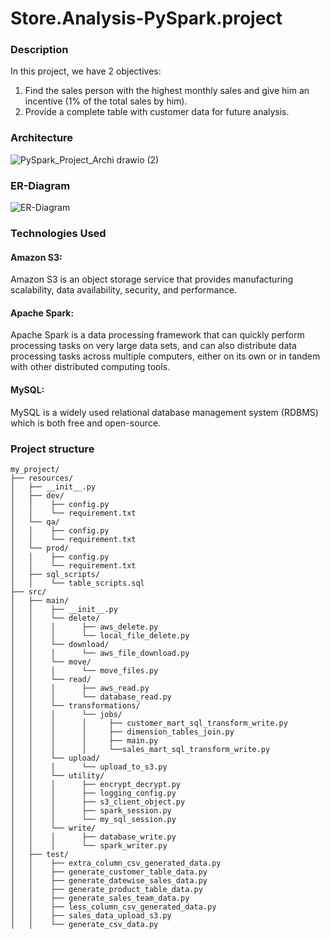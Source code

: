 # Store.Analysis-PySpark.project
### Description
In this project, we have 2 objectives:
  1. Find the sales person with the highest monthly sales and give him an incentive (1% of the total sales by him).
  2. Provide a complete table with customer data for future analysis.
### Architecture
![PySpark_Project_Archi drawio (2)](https://github.com/aman-tripathi-01/Store.Analysis-PySpark.project/assets/31034814/563bab8c-907e-4216-92d9-e7cd0a239807)
### ER-Diagram
![ER-Diagram](https://github.com/aman-tripathi-01/Store.Analysis-PySpark.project/assets/31034814/bc33f7af-5f00-4f2e-bfeb-efa8d7e1c803)
### Technologies Used
#### Amazon S3: 
Amazon S3 is an object storage service that provides manufacturing scalability, data availability, security, and performance.
#### Apache Spark:
Apache Spark is a data processing framework that can quickly perform processing tasks on very large data sets, and can also distribute data processing tasks across multiple computers, either on its own or in tandem with other distributed computing tools. 
#### MySQL:
MySQL is a widely used relational database management system (RDBMS) which is both free and open-source.
### Project structure
```
my_project/
├── resources/
│   ├── __init__.py
│   ├── dev/
│   │    ├── config.py
│   │    └── requirement.txt
│   └── qa/
│   │    ├── config.py
│   │    └── requirement.txt
│   └── prod/
│   │    ├── config.py
│   │    └── requirement.txt
│   ├── sql_scripts/
│   │    └── table_scripts.sql
├── src/
│   ├── main/
│   │    ├── __init__.py
│   │    └── delete/
│   │    │      ├── aws_delete.py
│   │    │      └── local_file_delete.py
│   │    └── download/
│   │    │      └── aws_file_download.py
│   │    └── move/
│   │    │      └── move_files.py
│   │    └── read/
│   │    │      ├── aws_read.py
│   │    │      └── database_read.py
│   │    └── transformations/
│   │    │      └── jobs/
│   │    │      │     ├── customer_mart_sql_transform_write.py
│   │    │      │     ├── dimension_tables_join.py
│   │    │      │     ├── main.py
│   │    │      │     └──sales_mart_sql_transform_write.py
│   │    └── upload/
│   │    │      └── upload_to_s3.py
│   │    └── utility/
│   │    │      ├── encrypt_decrypt.py
│   │    │      ├── logging_config.py
│   │    │      ├── s3_client_object.py
│   │    │      ├── spark_session.py
│   │    │      └── my_sql_session.py
│   │    └── write/
│   │    │      ├── database_write.py
│   │    │      └── spark_writer.py
│   ├── test/
│   │    ├── extra_column_csv_generated_data.py
│   │    ├── generate_customer_table_data.py
│   │    ├── generate_datewise_sales_data.py
│   │    ├── generate_product_table_data.py
│   │    ├── generate_sales_team_data.py
│   │    ├── less_column_csv_generated_data.py
│   │    ├── sales_data_upload_s3.py
│   │    └── generate_csv_data.py
```
